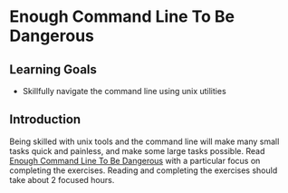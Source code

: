 # Enough Command Line To Be Dangerous

## Learning Goals

- Skillfully navigate the command line using unix utilities

## Introduction

Being skilled with unix tools and the command line will make many small tasks quick and painless, and make some large tasks possible. Read [Enough Command Line To Be Dangerous](https://www.learnenough.com/command-line-tutorial/basics) with a particular focus on completing the exercises. Reading and completing the exercises should take about 2 focused hours.
